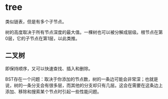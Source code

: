 # tree

类似链表，但是有多个子节点。

树的高度取决于所有节点深度的最大值。一棵树也可以被分解成层级。根节点在第0层，它的子节点在第1层，以此类推。


## 二叉树

即保持顺序，又可以快速查找、插入和删除。

BST存在一个问题：取决于你添加的节点数，树的一条边可能会非常深；也就是说，树的一条分支会有很多层，而其他的分支却只有几层。这会在需要在这条边上添加、移除和搜索某个节点时引起一些性能问题。

